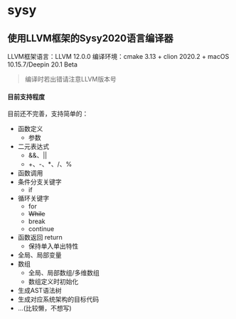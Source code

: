 # sysy
使用LLVM框架的Sysy2020语言编译器
---

LLVM框架语言：LLVM 12.0.0 编译环境：cmake 3.13 + clion 2020.2 + macOS 10.15.7/Deepin 20.1 Beta
> 编译时若出错请注意LLVM版本号

#### 目前支持程度

目前还不完善，支持简单的：

- 函数定义
  - 参数
- 二元表达式
  - &&、||
  - +、-、*、/、%
- 函数调用
- 条件分支关键字
    - if
- 循环关键字
    - for
    - ~~While~~
    - break
    - continue
- 函数返回 return
  - 保持单入单出特性
- 全局、局部变量
- 数组
  - 全局、局部数组/多维数组
  - 数组定义时初始化
- 生成AST语法树
- 生成对应系统架构的目标代码
- ...(比较懒，不想写)

